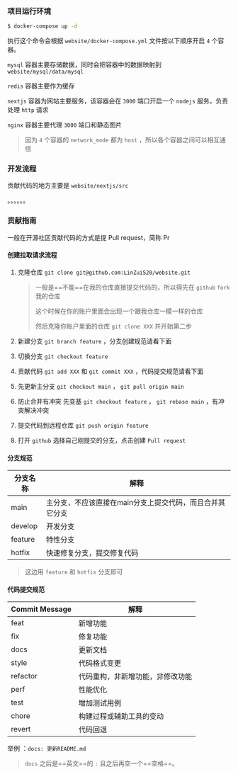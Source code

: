 ### 项目运行环境

```sh
$ docker-compose up -d
```

执行这个命令会根据 `website/docker-compose.yml` 文件按以下顺序开启 `4` 个容器。

`mysql` 容器主要存储数据，同时会把容器中的数据映射到 `website/mysql/data/mysql` 

`redis` 容器主要作为缓存

`nextjs` 容器为网站主要服务，该容器会在 `3000` 端口开启一个 `nodejs` 服务，负责处理 `http` 请求

`nginx` 容器主要代理 `3000` 端口和静态图片

> 因为 `4` 个容器的 `network_mode` 都为 `host` ，所以各个容器之间可以相互通信



### 开发流程

贡献代码的地方主要是 `website/nextjs/src`

。。。。。。



### 贡献指南

一般在开源社区贡献代码的方式是提 Pull request，简称 Pr

#### 创建拉取请求流程

1. 克隆仓库 `git clone git@github.com:LinZui520/website.git` 

   > 一般是==不能==在我的仓库直接提交代码的，所以得先在 `github` `fork`我的仓库
   >
   > 这个时候在你的账户里面会出现一个跟我仓库一模一样的仓库
   >
   > 然后克隆你账户里面的仓库 `git clone XXX` 并开始第二步

2. 新建分支 `git branch feature` ，分支创建规范请看下面

3. 切换分支 `git checkout feature`

4. 贡献代码 `git add XXX` 和 `git commit XXX` ，代码提交规范请看下面

5. 先更新主分支 `git checkout main` ， `git pull origin main` 

6. 防止合并有冲突 先变基 `git checkout feature` ， `git rebase main` ，有冲突解决冲突

7. 提交代码到远程仓库 `git push origin feature`

8. 打开 `github` 选择自己刚提交的分支，点击创建 `Pull request`



#### 分支规范

| 分支名称 | 解释                                                     |
| -------- | -------------------------------------------------------- |
| main     | 主分支，不应该直接在main分支上提交代码，而且合并其它分支 |
| develop  | 开发分支                                                 |
| feature  | 特性分支                                                 |
| hotfix   | 快速修复分支，提交修复代码                               |

> 这边用 `feature` 和 `hotfix` 分支即可



#### 代码提交规范

| Commit Message | 解释                             |
| -------------- | -------------------------------- |
| feat           | 新增功能                         |
| fix            | 修复功能                         |
| docs           | 更新文档                         |
| style          | 代码格式变更                     |
| refactor       | 代码重构，非新增功能，非修改功能 |
| perf           | 性能优化                         |
| test           | 增加测试用例                     |
| chore          | 构建过程或辅助工具的变动         |
| revert         | 代码回退                         |

举例 ：`docs: 更新README.md`

> `docs` 之后是==英文==的 `:` 且之后再空一个==空格==。
